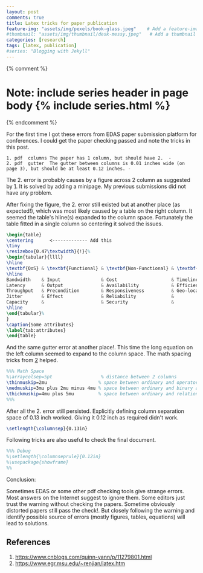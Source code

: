 ```yaml
---
layout: post
comments: true
title: Latex tricks for paper publication 
feature-img: "assets/img/pexels/book-glass.jpeg"    # Add a feature-image to the post
#thumbnail: "assets/img/thumbnail/desk-messy.jpeg"   # Add a thumbnail image on blog view
categories: [research]
tags: [latex, publication]
#series: "Blogging with Jekyll"
---
```


{% comment %}
# Note: include series header in page body {% include series.html %}
{% endcomment %}

For the first time I got these errors from EDAS paper submission platform for conferences. I could get the paper checking passed and note the tricks in this post.

```
1. pdf	columns	The paper has 1 column, but should have 2.	-
2. pdf	gutter	The gutter between columns is 0.01 inches wide (on page 3), but should be at least 0.12 inches.	-
```

The 2. error is probably causes by a figure across 2 column as suggested by [1](https://www.cnblogs.com/quinn-yann/p/11279801.html). It is solved by adding a minipage. My previous submissions did not have any problem. 


After fixing the figure, the 2. error still existed but at another place (as expected!), which was most likely caused by a table on the right column. It seemed the table's hline(s) expanded to the column space. Fortunately the table fitted in a single column so centering it solved the issues. 

``` latex
\begin{table}
\centering      <------------- Add this
\tiny
\resizebox{0.47\textwidth}{!}{%
\begin{tabular}{llll}
\hline
\textbf{QoS} & \textbf{Functional} & \textbf{Non-Functional} & \textbf{Other} \\
\hline
Bandwidth    & Input               & Cost                    & Timeliness     \\
Latency      & Output              & Availability            & Efficiency     \\
Throughput   & Precondition        & Responsiveness          & Geo-location    \\
Jitter       & Effect              & Reliability             &               \\
Capacity     &                     & Security                &               \\
\hline
\end{tabular}%
}
\caption{Some attributes}
\label{tab:attributes}
\end{table}
``` 

And the same gutter error at another place!. This time the long equation on the left column seemed to expand to the column space. The math spacing tricks from [2](https://www.egr.msu.edu/~renjian/latex.htm) helped.

``` latex
%%% Math Space
%\arraycolsep=5pt                  % distance between 2 columns
\thinmuskip=2mu                   % space between ordinary and operator atoms
\medmuskip=3mu plus 2mu minus 4mu % space between ordinary and binary atoms
\thickmuskip=4mu plus 5mu         % space between ordinary and relation atoms
%%%

```

After all the 2. error still persisted. Explicitly defining column separation space of 0.13 inch worked. Giving it 0.12 inch as required didn't work. 

``` latex
\setlength{\columnsep}{0.13in}
```

Following tricks are also useful to check the final document.

``` latex
%%% Debug
%\setlength{\columnseprule}{0.12in}
%\usepackage{showframe}
%%
```

Conclusion: 

Sometimes EDAS or some other pdf checking tools give strange errors. Most answers on the Internet suggest to ignore them. Some editors just trust the warning without checking the papers. Sometime obviously distorted papers still pass the check!. But closely following the warning and identify possible source of errors (mostly figures, tables, equations) will lead to solutions. 

## References 

1. https://www.cnblogs.com/quinn-yann/p/11279801.html
2. https://www.egr.msu.edu/~renjian/latex.htm
